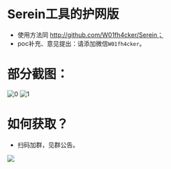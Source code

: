 # Serein工具的护网版  
- 使用方法同 http://github.com/W01fh4cker/Serein；  
- poc补充、意见提出：请添加微信`W01fh4cker`。
# 部分截图：  
![0](https://s2.loli.net/2022/08/01/6J4NixqYOoTrKQB.png)
![1](https://s2.loli.net/2022/08/01/NSftXF91i3DBze4.jpg)
# 如何获取？  
- 扫码加群，见群公告。  

![](https://s2.loli.net/2022/08/05/ptw6iXUo2Cvz8bx.jpg)
